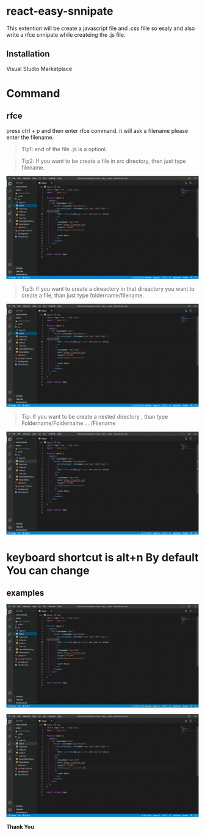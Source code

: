 # react-easy-snnipate 
This extention will be create a javascript file and .css fille so esaly and also write a rfce snnipate while createing the .js file.



## Installation
Visual Studio Marketplace


# Command
## rfce
press ctrl + p and then enter rfce command. it will ask a filename please enter the filename.
>Tip1: end of the file .js is a optionl.


>Tip2: If you want to be create a file in src directory, then just type filename.

![feature X](screenshots/example_kn.gif)

>Tip3: if you want to create a direactory in that direactory you want to create a file, than just type foldername/filename.

![feature X](screenshots/example_cf.gif)

>Tip: If you want to be create a nested directory , than type Foldername/Foldername ... /Filename

![feature X](screenshots/last-example.gif)





# keyboard shortcut is alt+n By default You can change
## examples

![feature X](screenshots/example_kn.gif)

![feature X](screenshots/example_kf.gif)

**Thank You**
